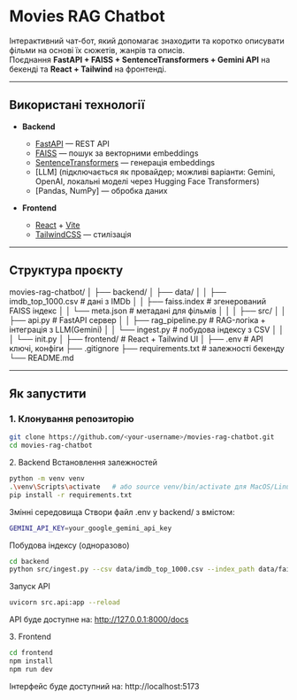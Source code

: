 # Movies RAG Chatbot

Інтерактивний чат-бот, який допомагає знаходити та коротко описувати фільми на основі їх сюжетів, жанрів та описів.  
Поєднання **FastAPI + FAISS + SentenceTransformers + Gemini API** на бекенді та **React + Tailwind** на фронтенді.

---

## Використані технології

- **Backend**

  - [FastAPI](https://fastapi.tiangolo.com/) — REST API
  - [FAISS](https://github.com/facebookresearch/faiss) — пошук за векторними embeddings
  - [SentenceTransformers](https://www.sbert.net/) — генерація embeddings
  - [LLM] (підключається як провайдер; можливі варіанти: Gemini, OpenAI, локальні моделі через Hugging Face Transformers)
  - [Pandas, NumPy] — обробка даних

- **Frontend**
  - [React](https://react.dev/) + [Vite](https://vitejs.dev/)
  - [TailwindCSS](https://tailwindcss.com/) — стилізація

---

## Структура проєкту

movies-rag-chatbot/
│
├── backend/
│ ├── data/
│ │ ├── imdb_top_1000.csv # дані з IMDb
│ │ ├── faiss.index # згенерований FAISS індекс
│ │ └── meta.json # метадані для фільмів
│ │
│ ├── src/
│ │ ├── api.py # FastAPI сервер
│ │ ├── rag_pipeline.py # RAG-логіка + інтеграція з LLM(Gemini)
│ │ └── ingest.py # побудова індексу з CSV
│ │
│ └── init.py
│
├── frontend/ # React + Tailwind UI
│
├── .env # API ключі, конфіги
├── .gitignore
├── requirements.txt # залежності бекенду
└── README.md

---

## Як запустити

### 1. Клонування репозиторію

```bash
git clone https://github.com/<your-username>/movies-rag-chatbot.git
cd movies-rag-chatbot
```

2️. Backend
Встановлення залежностей

```bash
python -m venv venv
.\venv\Scripts\activate   # або source venv/bin/activate для MacOS/Linux
pip install -r requirements.txt
```

Змінні середовища
Створи файл .env у backend/ з вмістом:

```bash
GEMINI_API_KEY=your_google_gemini_api_key
```

Побудова індексу (одноразово)

```bash
cd backend
python src/ingest.py --csv data/imdb_top_1000.csv --index_path data/faiss.index --meta_path data/meta.json
```

Запуск API

```bash
uvicorn src.api:app --reload
```

API буде доступне на: http://127.0.0.1:8000/docs

3️. Frontend

```bash
cd frontend
npm install
npm run dev
```

Інтерфейс буде доступний на: http://localhost:5173
